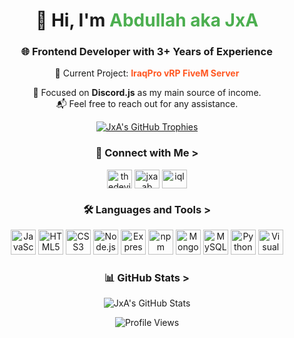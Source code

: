 <link href="https://cdnjs.cloudflare.com/ajax/libs/boxicons/2.1.4/css/boxicons.min.css" rel="stylesheet">

<h1 align="center">👋 Hi, I'm <span style="color:#4CAF50;">Abdullah aka JxA</span></h1>
<h3 align="center">🌐 Frontend Developer with 3+ Years of Experience</h3>

<p align="center">🎯 Current Project: <strong><span style="color:#FF5722;">IraqPro vRP FiveM Server</span></strong></p>
<p align="center">💼 Focused on <strong>Discord.js</strong> as my main source of income.<br>📬 Feel free to reach out for any assistance.</p>

<p align="center">
  <a href="https://github.com/ryo-ma/github-profile-trophy">
    <img src="https://github-profile-trophy.vercel.app/?username=abdullahjxa&margin-w=15&theme=gruvbox" alt="JxA's GitHub Trophies" />
  </a>
</p>

<h3 align="center">🤝 Connect with Me ></h3>
<p align="center">
  <a href="https://instagram.com/vqa.z" target="_blank"><img align="center" src="https://raw.githubusercontent.com/rahuldkjain/github-profile-readme-generator/master/src/images/icons/Social/instagram.svg" alt="thedevjxa" height="30" width="40" /></a>
  <a href="https://www.youtube.com/c/jxaab" target="_blank"><img align="center" src="https://raw.githubusercontent.com/rahuldkjain/github-profile-readme-generator/master/src/images/icons/Social/youtube.svg" alt="jxaab" height="30" width="40" /></a>
  <a href="https://discord.gg/r5" target="_blank"><img align="center" src="https://raw.githubusercontent.com/rahuldkjain/github-profile-readme-generator/master/src/images/icons/Social/discord.svg" alt="iql" height="30" width="40" /></a>
</p>

<h3 align="center">🛠️ Languages and Tools ></h3>
<p align="center">
  <img src="https://cdn.jsdelivr.net/gh/devicons/devicon/icons/javascript/javascript-original.svg" height="40" width="40" alt="JavaScript" />
  <img src="https://cdn.jsdelivr.net/gh/devicons/devicon/icons/html5/html5-original.svg" height="40" width="40" alt="HTML5" />
  <img src="https://cdn.jsdelivr.net/gh/devicons/devicon/icons/css3/css3-original.svg" height="40" width="40" alt="CSS3" />
  <img src="https://cdn.jsdelivr.net/gh/devicons/devicon/icons/nodejs/nodejs-original.svg" height="40" width="40" alt="Node.js" />
  <img src="https://cdn.jsdelivr.net/gh/devicons/devicon/icons/express/express-original.svg" height="40" width="40" alt="Express.js" />
  <img src="https://cdn.jsdelivr.net/gh/devicons/devicon/icons/npm/npm-original-wordmark.svg" height="40" width="40" alt="npm" />
  <img src="https://cdn.jsdelivr.net/gh/devicons/devicon/icons/mongodb/mongodb-original.svg" height="40" width="40" alt="MongoDB" />
  <img src="https://cdn.jsdelivr.net/gh/devicons/devicon/icons/mysql/mysql-original.svg" height="40" width="40" alt="MySQL" />
  <img src="https://cdn.jsdelivr.net/gh/devicons/devicon/icons/python/python-original.svg" height="40" width="40" alt="Python" />
  <img src="https://cdn.jsdelivr.net/gh/devicons/devicon/icons/visualstudio/visualstudio-plain.svg" height="40" width="40" alt="Visual Studio" />
</p>

<h3 align="center">📊 GitHub Stats ></h3>
<p align="center">
  <img src="https://github-readme-stats.vercel.app/api?username=abdullahjxa&show_icons=true&locale=en&theme=dark" alt="JxA's GitHub Stats" />
</p>

<p align="center">
  <img src="https://komarev.com/ghpvc/?username=tthedevjxa&label=Profile%20views&color=0e75b6&style=flat" alt="Profile Views" />
</p>
